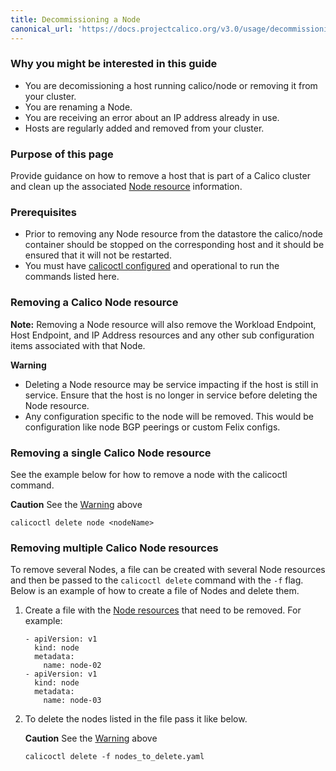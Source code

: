 ```yaml
---
title: Decommissioning a Node
canonical_url: 'https://docs.projectcalico.org/v3.0/usage/decommissioning-a-node'
---
```


### Why you might be interested in this guide

- You are decomissioning a host running calico/node or removing it from your
  cluster.
- You are renaming a Node.
- You are receiving an error about an IP address already in use.
- Hosts are regularly added and removed from your cluster.

### Purpose of this page

Provide guidance on how to remove a host that is part of a Calico cluster
and clean up the associated [Node resource][Node resource reference]
information.

### Prerequisites

- Prior to removing any Node resource from the datastore the calico/node
  container should be stopped on the corresponding host and it should be
  ensured that it will not be restarted.
- You must have [calicoctl configured][calicoctl setup] and operational to run
  the commands listed here.

### Removing a Calico Node resource

**Note:**
Removing a Node resource will also remove the Workload Endpoint, Host
Endpoint, and IP Address resources and any other sub configuration items
associated with that Node.

**Warning**
- Deleting a Node resource may be service impacting if the host is still in
  service.  Ensure that the host is no longer in service before deleting the
  Node resource.
- Any configuration specific to the node will be removed.  This would be
  configuration like node BGP peerings or custom Felix configs.

### Removing a single Calico Node resource

See the example below for how to remove a node with the calicoctl command.

**Caution** See the [Warning](#removing-a-calico-node-resource) above

```
calicoctl delete node <nodeName>
```

### Removing multiple Calico Node resources

To remove several Nodes, a file can be created with several Node resources and
then be passed to the `calicoctl delete` command with the `-f` flag.
Below is an example of how to create a file of Nodes and delete them.

1. Create a file with the [Node resources][Node resource reference] that need
   to be removed.  For example:

   ```
   - apiVersion: v1
     kind: node
     metadata:
       name: node-02
   - apiVersion: v1
     kind: node
     metadata:
       name: node-03
   ```

2. To delete the nodes listed in the file pass it like below.

   **Caution** See the [Warning](#removing-a-calico-node-resource) above

   ```
   calicoctl delete -f nodes_to_delete.yaml
   ```

[Node resource reference]: {{site.baseurl}}/{{page.version}}/reference/calicoctl/resources/node
[calicoctl setup]: {{site.baseurl}}/{{page.version}}/usage/calicoctl/install-and-configuration
